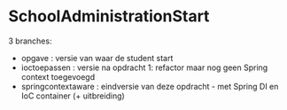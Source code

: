 # SchoolAdministrationStart


3 branches:
- opgave : versie van waar de student start
- ioctoepassen : versie na opdracht 1: refactor maar nog geen Spring context toegevoegd
- springcontextaware : eindversie van deze opdracht - met Spring DI en IoC container (+ uitbreiding)
